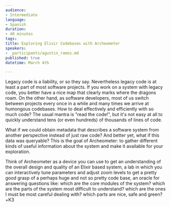 ```yaml
---
audience:
- Intermediate
language:
- Spanish
duration:
- 40 minutes
tags:
title: Exploring Elixir Codebases with Archeometer
speakers:
- _participants/agustin_ramos.md
published: true
datetime: March 4th

---
```


Legacy code is a liability, or so they say. Nevertheless legacy code is at least a part of most software projects. If you work on a system with legacy code, you better have a nice map that clearly marks where the dragons roam. On the other hand, as software developers, most of us switch between projects every once in a while and many times we arrive at humongous codebases. How to deal effectively and efficiently with so much code? The usual mantra is "read the code!", but it's not easy at all to quickly understand tens (or even hundreds) of thousands of lines of code.
 
What if we could obtain metadata that describes a software system from another perspective instead of just raw code? And better yet, what if this data was queryable? This is the goal of Archeometer: to gather different kinds of useful information about the system and make it available for your exploration.
 
Think of Archeometer as a device you can use to get an understanding of the overall design and quality of an Elixir based system, a lab in which you can interactively tune parameters and adjust zoom levels to get a pretty good grasp of a perhaps huge and not so pretty code base, an oracle for answering questions like: which are the core modules of the system? which are the parts of the system most difficult to understand? which are the ones I must be most careful dealing with? which parts are nice, safe and green?+K3

